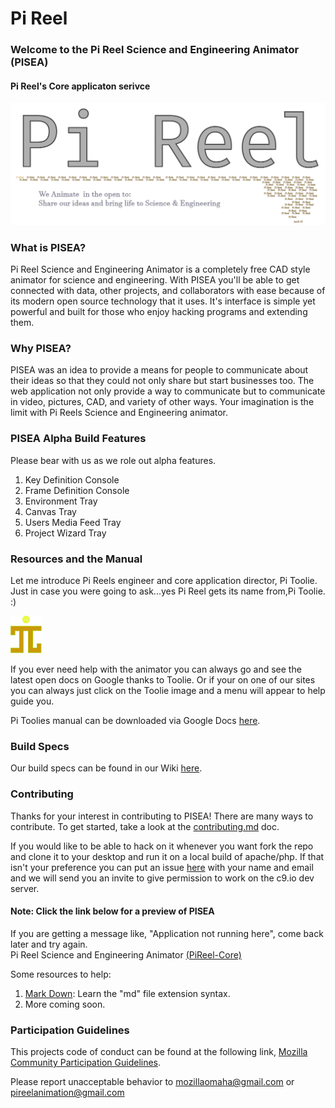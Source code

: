# Pi Reel

### Welcome to the Pi Reel Science and Engineering Animator (PISEA) 
#### Pi Reel's Core applicaton serivce 
![Pi Reel Logo](img/pireel.png)  

### What is PISEA?   
Pi Reel Science and Engineering Animator is a completely free CAD style animator for science and engineering. With PISEA you'll be able to get connected with data, other projects, and collaborators with ease because of its modern open source technology that it uses.  It's interface is simple yet powerful and built for those who enjoy hacking programs and extending them.  

### Why PISEA?  
PISEA was an idea to provide a means for people to communicate about their ideas so that they could not only share but start businesses too. The web application not only provide a way to communicate but to communicate in video, pictures, CAD, and variety of other ways.  Your imagination is the limit with Pi Reels Science and Engineering animator. 

### PISEA Alpha Build Features  
Please bear with us as we role out alpha features.  

1. Key Definition Console  
2. Frame Definition Console  
3. Environment Tray  
4. Canvas Tray  
5. Users Media Feed Tray  
6. Project Wizard Tray  

### Resources and the Manual  
Let me introduce Pi Reels engineer and core application director, Pi Toolie. Just in case you were going to ask...yes Pi Reel gets its name from,Pi Toolie. :)  

<img src="img/pireel-icon.png" width="10%" height="auto"></img>  

If you ever need help with the animator you can always go and see the latest open docs on Google thanks to Toolie. Or if your on one of our sites you can always just click on the Toolie image and a menu will appear to help guide you.  

Pi Toolies manual can be downloaded via Google Docs [here](https://docs.google.com/document/d/1JhZSIDOWfNYXMOPRvt6WDSX6lsT_1ktprTT3yyg4iDo/edit?usp=sharing).

### Build Specs
  Our build specs can be found in our Wiki [here](https://github.com/PiReel/PiReel-Core/wiki/Guide:-Local-Builds-of-P.I.S.E.A.).  

### Contributing   
  Thanks for your interest in contributing to PISEA! There are many ways to contribute. To get started, take a look at the [contributing.md](CONTRIBUTING.md) doc.   

If you would like to be able to hack on it whenever you want fork the repo and clone it to your desktop and run it on a local build of apache/php. If that isn't your preference you can put an issue [here](https://github.com/PiReel/PiReel-Website/milestone) with your name and email and we will send you an invite to give permission to work on the c9.io dev server.

#### Note: Click the link below for a preview of PISEA    
If you are getting a message like, "Application not running here", come back later and try again.  
Pi Reel Science and Engineering Animator [(PiReel-Core)](https://pireel-animator-pireel.c9users.io/index-core.php)

  Some resources to help:   
  1. [Mark Down](https://guides.github.com/features/mastering-markdown/): Learn the "md" file extension syntax. 
  2. More coming soon.  

### Participation Guidelines  
  This projects code of conduct can be found at the following link, 
  [Mozilla Community Participation Guidelines](https://www.mozilla.org/en-US/about/governance/policies/participation/). 
  
  
  Please report unacceptable behavior to mozillaomaha@gmail.com or pireelanimation@gmail.com  


